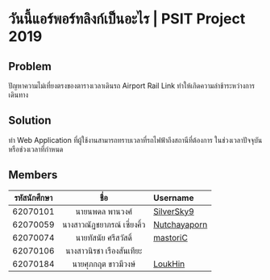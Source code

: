 # วันนี้แอร์พอร์ทลิงก์เป็นอะไร | PSIT Project 2019

## Problem
ปัญหาความไม่เที่ยงตรงของตารางเวลาเดินรถ Airport Rail Link ทำให้เกิดความล่าช้าระหว่างการเดินทาง

## Solution
ทำ Web Application ที่ผู้ใช้งานสามารถทราบเวลาที่รถไฟฟ้าถึงสถานีที่ต้องการ ในช่วงเวลาปัจจุบัน หรือช่วงเวลาที่กำหนด

## Members

|รหัสนักศึกษา| ชื่อ |Username|
|:---:|:---:|:---|
|62070101|นายนพดล พานวงศ์|[SilverSky9](https://github.com/SilverSky9)|
|62070059|นางสาวณัฏชยาภรณ์ เซี่ยงคิ้ว|[Nutchayaporn](https://github.com/Nutchayaporn)|
|62070074|นายทัสนัย ศรีสวัสดิ์|[mastoriC](https://github.com/mastoriC)|
|62070106|นางสาวนิรชา เรืองสันเทียะ||
|62070184|นายศุภกฤต ขาวมีวงษ์|[LoukHin](https://github.com/LoukHin)|